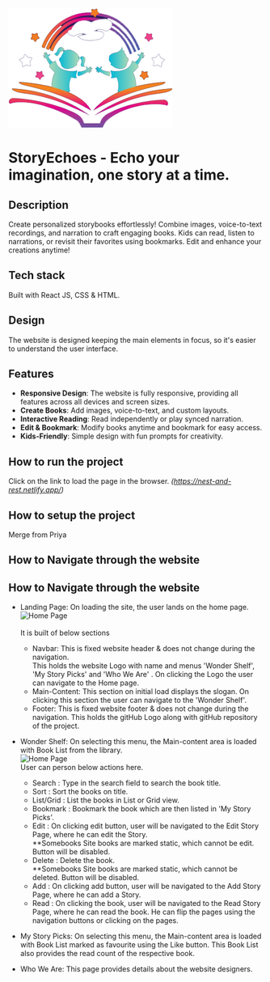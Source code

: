 ![StoryEchoes Logo](src/assets/logo.png)

# StoryEchoes - Echo your imagination, one story at a time.

## Description

Create personalized storybooks effortlessly! Combine images, voice-to-text recordings, and narration to craft engaging books. Kids can read, listen to narrations, or revisit their favorites using bookmarks. Edit and enhance your creations anytime!

## Tech stack

Built with React JS, CSS & HTML.

## Design

The website is designed keeping the main elements in focus, so it's easier to understand the user interface.

## Features

- **Responsive Design**: The website is fully responsive, providing all features across all devices and screen sizes.
- **Create Books**: Add images, voice-to-text, and custom layouts.
- **Interactive Reading**: Read independently or play synced narration.
- **Edit & Bookmark**: Modify books anytime and bookmark for easy access.
- **Kids-Friendly**: Simple design with fun prompts for creativity.

## How to run the project

Click on the link to load the page in the browser.
_(https://nest-and-rest.netlify.app/)_

## How to setup the project

Merge from Priya

## How to Navigate through the website

## How to Navigate through the website

- Landing Page: On loading the site, the user lands on the home page.</br>
  <img src="src/assets/readMeImgs/home-page.jpg" alt="Home Page" width="500"/></br>
  </br>It is built of below sections</br>
  - Navbar: This is fixed website header & does not change during the navigation.</br>
    This holds the website Logo with name and menus 'Wonder Shelf', 'My Story Picks' and 'Who We Are' .
    On clicking the Logo the user can navigate to the Home page.
  - Main-Content: This section on initial load displays the slogan. On clicking this section the user can navigate to the 'Wonder Shelf'.
  - Footer: This is fixed website footer & does not change during the navigation. This holds the gitHub Logo along with gitHub repository of the project.
- Wonder Shelf: On selecting this menu, the Main-content area is loaded with Book List from the library. </br>
  <img src="src/assets/readMeImgs/home-page.jpg" alt="Home Page" width="500"/></br>
  User can person below actions here.

  - Search : Type in the search field to search the book title.
  - Sort : Sort the books on title.
  - List/Grid : List the books in List or Grid view.
  - Bookmark : Bookmark the book which are then listed in 'My Story Picks'.
  - Edit : On clicking edit button, user will be navigated to the Edit Story Page, where he can edit the Story.
    <br/> \*\*Somebooks Site books are marked static, which cannot be edit. Button will be disabled.
  - Delete : Delete the book.
    <br/> \*\*Somebooks Site books are marked static, which cannot be deleted. Button will be disabled.
  - Add : On clicking add button, user will be navigated to the Add Story Page, where he can add a Story.
  - Read : On clicking the book, user will be navigated to the Read Story Page, where he can read the book. He can flip the pages using the navigation buttons or clicking on the pages.

- My Story Picks: On selecting this menu, the Main-content area is loaded with Book List marked as favourite using the Like button. This Book List also provides the read count of the respective book.

- Who We Are: This page provides details about the website designers.
